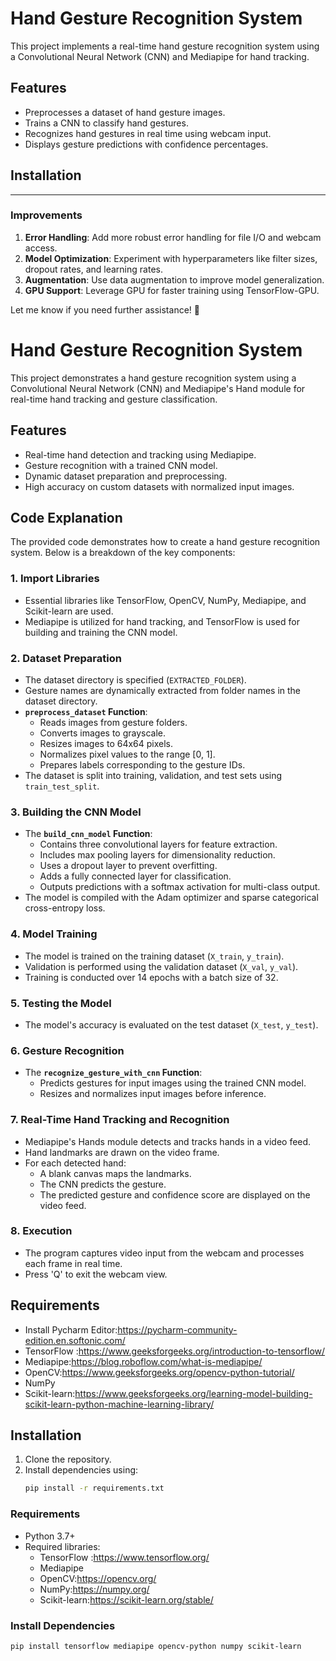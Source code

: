 # Hand Gesture Recognition System

This project implements a real-time hand gesture recognition system using a Convolutional Neural Network (CNN) and Mediapipe for hand tracking.

## Features
- Preprocesses a dataset of hand gesture images.
- Trains a CNN to classify hand gestures.
- Recognizes hand gestures in real time using webcam input.
- Displays gesture predictions with confidence percentages.

## Installation

--- 

### Improvements
1. **Error Handling**: Add more robust error handling for file I/O and webcam access.
2. **Model Optimization**: Experiment with hyperparameters like filter sizes, dropout rates, and learning rates.
3. **Augmentation**: Use data augmentation to improve model generalization.
4. **GPU Support**: Leverage GPU for faster training using TensorFlow-GPU.

Let me know if you need further assistance! 🚀

# Hand Gesture Recognition System

This project demonstrates a hand gesture recognition system using a Convolutional Neural Network (CNN) and Mediapipe's Hand module for real-time hand tracking and gesture classification.

## Features
- Real-time hand detection and tracking using Mediapipe.
- Gesture recognition with a trained CNN model.
- Dynamic dataset preparation and preprocessing.
- High accuracy on custom datasets with normalized input images.

## Code Explanation
The provided code demonstrates how to create a hand gesture recognition system. Below is a breakdown of the key components:

### 1. Import Libraries
- Essential libraries like TensorFlow, OpenCV, NumPy, Mediapipe, and Scikit-learn are used.
- Mediapipe is utilized for hand tracking, and TensorFlow is used for building and training the CNN model.

### 2. Dataset Preparation
- The dataset directory is specified (`EXTRACTED_FOLDER`).
- Gesture names are dynamically extracted from folder names in the dataset directory.
- **`preprocess_dataset` Function**:
  - Reads images from gesture folders.
  - Converts images to grayscale.
  - Resizes images to 64x64 pixels.
  - Normalizes pixel values to the range [0, 1].
  - Prepares labels corresponding to the gesture IDs.
- The dataset is split into training, validation, and test sets using `train_test_split`.

### 3. Building the CNN Model
- The **`build_cnn_model` Function**:
  - Contains three convolutional layers for feature extraction.
  - Includes max pooling layers for dimensionality reduction.
  - Uses a dropout layer to prevent overfitting.
  - Adds a fully connected layer for classification.
  - Outputs predictions with a softmax activation for multi-class output.
- The model is compiled with the Adam optimizer and sparse categorical cross-entropy loss.

### 4. Model Training
- The model is trained on the training dataset (`X_train`, `y_train`).
- Validation is performed using the validation dataset (`X_val`, `y_val`).
- Training is conducted over 14 epochs with a batch size of 32.

### 5. Testing the Model
- The model's accuracy is evaluated on the test dataset (`X_test`, `y_test`).

### 6. Gesture Recognition
- The **`recognize_gesture_with_cnn` Function**:
  - Predicts gestures for input images using the trained CNN model.
  - Resizes and normalizes input images before inference.

### 7. Real-Time Hand Tracking and Recognition
- Mediapipe's Hands module detects and tracks hands in a video feed.
- Hand landmarks are drawn on the video frame.
- For each detected hand:
  - A blank canvas maps the landmarks.
  - The CNN predicts the gesture.
  - The predicted gesture and confidence score are displayed on the video feed.

### 8. Execution
- The program captures video input from the webcam and processes each frame in real time.
- Press 'Q' to exit the webcam view.

## Requirements
- Install Pycharm Editor:https://pycharm-community-edition.en.softonic.com/
- TensorFlow :https://www.geeksforgeeks.org/introduction-to-tensorflow/
- Mediapipe:https://blog.roboflow.com/what-is-mediapipe/
- OpenCV:https://www.geeksforgeeks.org/opencv-python-tutorial/
- NumPy
- Scikit-learn:https://www.geeksforgeeks.org/learning-model-building-scikit-learn-python-machine-learning-library/

## Installation
1. Clone the repository.
2. Install dependencies using:
   ```bash
   pip install -r requirements.txt

### Requirements
- Python 3.7+
- Required libraries:
  - TensorFlow :https://www.tensorflow.org/ 
  - Mediapipe
  - OpenCV:https://opencv.org/
  - NumPy:https://numpy.org/
  - Scikit-learn:https://scikit-learn.org/stable/

### Install Dependencies
```bash
pip install tensorflow mediapipe opencv-python numpy scikit-learn


